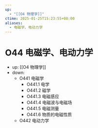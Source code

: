 ```yaml
---
up:
  - "[[O4 物理学]]"
ctime: 2025-01-25T15:23:55+08:00
aliases:
  - 电磁学、电动力学
---
```


# O44 电磁学、电动力学

- up: [[O4 物理学]]
- down:	
	- O441 电磁学
		- O441.1 电学
		- O441.2 磁学
		- O441.3 电磁感应
		- O441.4 电磁波与电磁场
		- O441.5 电磁测量
		- O441.6 物质的电磁性质
	- O442 电动力学
	
